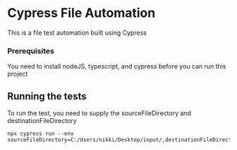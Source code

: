 # Cypress File Automation

This is a file test automation built using Cypress

### Prerequisites

You need to install nodeJS, typescript, and cypress before you can run this project

## Running the tests

To run the test, you need to supply the sourceFileDirectory and destinationFileDirectory

```
npx cypress run --env sourceFileDirectory=C:/Users/nikki/Desktop/input/,destinationFileDirectory=C:/Users/nikki/Desktop/output/
```
